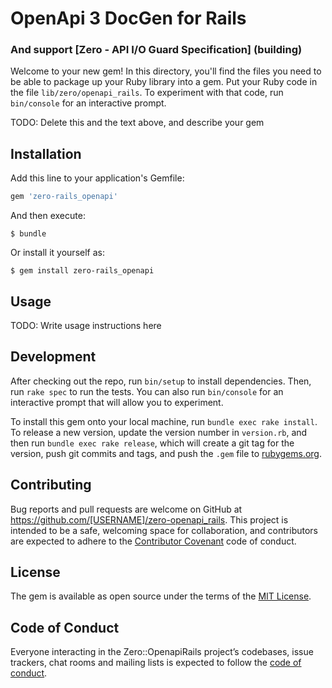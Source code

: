 # OpenApi 3 DocGen for Rails
### And support [Zero - API I/O Guard Specification] (building)

Welcome to your new gem! In this directory, you'll find the files you need to be able to package up your Ruby library into a gem. Put your Ruby code in the file `lib/zero/openapi_rails`. To experiment with that code, run `bin/console` for an interactive prompt.

TODO: Delete this and the text above, and describe your gem

## Installation

Add this line to your application's Gemfile:

```ruby
gem 'zero-rails_openapi'
```

And then execute:

    $ bundle

Or install it yourself as:

    $ gem install zero-rails_openapi

## Usage

TODO: Write usage instructions here

## Development

After checking out the repo, run `bin/setup` to install dependencies. Then, run `rake spec` to run the tests. You can also run `bin/console` for an interactive prompt that will allow you to experiment.

To install this gem onto your local machine, run `bundle exec rake install`. To release a new version, update the version number in `version.rb`, and then run `bundle exec rake release`, which will create a git tag for the version, push git commits and tags, and push the `.gem` file to [rubygems.org](https://rubygems.org).

## Contributing

Bug reports and pull requests are welcome on GitHub at https://github.com/[USERNAME]/zero-openapi_rails. This project is intended to be a safe, welcoming space for collaboration, and contributors are expected to adhere to the [Contributor Covenant](http://contributor-covenant.org) code of conduct.

## License

The gem is available as open source under the terms of the [MIT License](https://opensource.org/licenses/MIT).

## Code of Conduct

Everyone interacting in the Zero::OpenapiRails project’s codebases, issue trackers, chat rooms and mailing lists is expected to follow the [code of conduct](https://github.com/[USERNAME]/zero-openapi_rails/blob/master/CODE_OF_CONDUCT.md).
